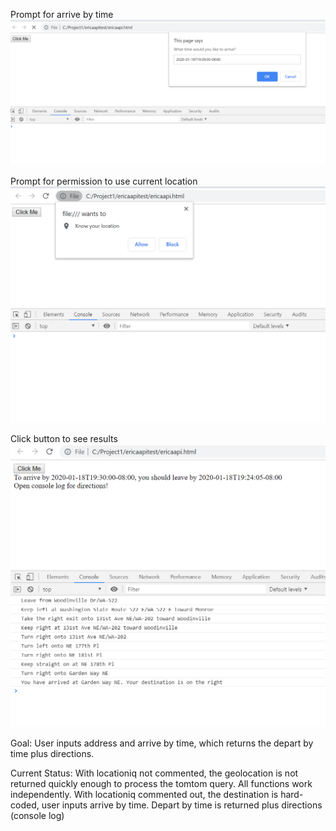 Prompt for arrive by time
![prompt1](images/prompt1.PNG)

Prompt for permission to use current location
![prompt2](images/prompt2.PNG)

Click button to see results
![clickbutton](images/clickbutton.PNG)

Goal: User inputs address and arrive by time, which returns the depart by time plus directions.


Current Status: With locationiq not commented, the geolocation is not returned quickly enough to process the tomtom query. All functions work independently. With locationiq commented out, the destination is hard-coded, user inputs arrive by time. Depart by time is returned plus directions (console log)


